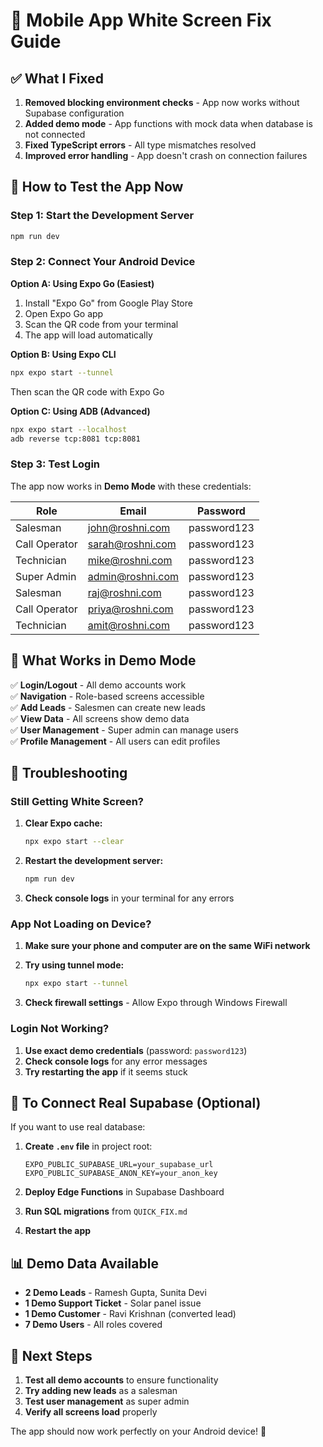 # 🚀 **Mobile App White Screen Fix Guide**

## ✅ **What I Fixed**

1. **Removed blocking environment checks** - App now works without Supabase configuration
2. **Added demo mode** - App functions with mock data when database is not connected
3. **Fixed TypeScript errors** - All type mismatches resolved
4. **Improved error handling** - App doesn't crash on connection failures

## 📱 **How to Test the App Now**

### **Step 1: Start the Development Server**
```bash
npm run dev
```

### **Step 2: Connect Your Android Device**

**Option A: Using Expo Go (Easiest)**
1. Install "Expo Go" from Google Play Store
2. Open Expo Go app
3. Scan the QR code from your terminal
4. The app will load automatically

**Option B: Using Expo CLI**
```bash
npx expo start --tunnel
```
Then scan the QR code with Expo Go

**Option C: Using ADB (Advanced)**
```bash
npx expo start --localhost
adb reverse tcp:8081 tcp:8081
```

### **Step 3: Test Login**

The app now works in **Demo Mode** with these credentials:

| Role | Email | Password |
|------|-------|----------|
| Salesman | john@roshni.com | password123 |
| Call Operator | sarah@roshni.com | password123 |
| Technician | mike@roshni.com | password123 |
| Super Admin | admin@roshni.com | password123 |
| Salesman | raj@roshni.com | password123 |
| Call Operator | priya@roshni.com | password123 |
| Technician | amit@roshni.com | password123 |

## 🔧 **What Works in Demo Mode**

✅ **Login/Logout** - All demo accounts work  
✅ **Navigation** - Role-based screens accessible  
✅ **Add Leads** - Salesmen can create new leads  
✅ **View Data** - All screens show demo data  
✅ **User Management** - Super admin can manage users  
✅ **Profile Management** - All users can edit profiles  

## 🚨 **Troubleshooting**

### **Still Getting White Screen?**

1. **Clear Expo cache:**
   ```bash
   npx expo start --clear
   ```

2. **Restart the development server:**
   ```bash
   npm run dev
   ```

3. **Check console logs** in your terminal for any errors

### **App Not Loading on Device?**

1. **Make sure your phone and computer are on the same WiFi network**
2. **Try using tunnel mode:**
   ```bash
   npx expo start --tunnel
   ```

3. **Check firewall settings** - Allow Expo through Windows Firewall

### **Login Not Working?**

1. **Use exact demo credentials** (password: `password123`)
2. **Check console logs** for any error messages
3. **Try restarting the app** if it seems stuck

## 🔗 **To Connect Real Supabase (Optional)**

If you want to use real database:

1. **Create `.env` file** in project root:
   ```
   EXPO_PUBLIC_SUPABASE_URL=your_supabase_url
   EXPO_PUBLIC_SUPABASE_ANON_KEY=your_anon_key
   ```

2. **Deploy Edge Functions** in Supabase Dashboard
3. **Run SQL migrations** from `QUICK_FIX.md`
4. **Restart the app**

## 📊 **Demo Data Available**

- **2 Demo Leads** - Ramesh Gupta, Sunita Devi
- **1 Demo Support Ticket** - Solar panel issue
- **1 Demo Customer** - Ravi Krishnan (converted lead)
- **7 Demo Users** - All roles covered

## 🎯 **Next Steps**

1. **Test all demo accounts** to ensure functionality
2. **Try adding new leads** as a salesman
3. **Test user management** as super admin
4. **Verify all screens load** properly

The app should now work perfectly on your Android device! 🎉 